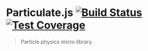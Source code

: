 # Particulate.js [![Build Status][travis-image]][travis-url] [![Test Coverage][coveralls-image]][coveralls-url]

> Particle physics micro library.

[travis-url]: http://travis-ci.org/jpweeks/particulate-js
[travis-image]: http://img.shields.io/travis/jpweeks/particulate-js/develop.svg?style=flat
[coveralls-url]: https://coveralls.io/r/jpweeks/particulate-js
[coveralls-image]: http://img.shields.io/coveralls/jpweeks/particulate-js/develop.svg?style=flat
